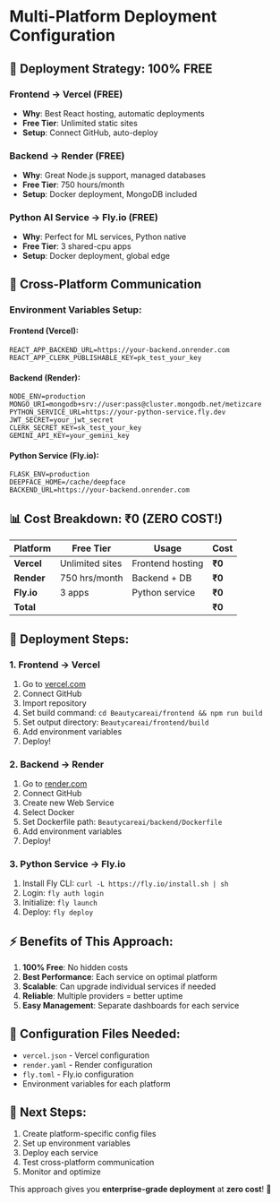 # Multi-Platform Deployment Configuration

## 🎯 Deployment Strategy: 100% FREE

### Frontend → Vercel (FREE)
- **Why**: Best React hosting, automatic deployments
- **Free Tier**: Unlimited static sites
- **Setup**: Connect GitHub, auto-deploy

### Backend → Render (FREE)  
- **Why**: Great Node.js support, managed databases
- **Free Tier**: 750 hours/month
- **Setup**: Docker deployment, MongoDB included

### Python AI Service → Fly.io (FREE)
- **Why**: Perfect for ML services, Python native
- **Free Tier**: 3 shared-cpu apps
- **Setup**: Docker deployment, global edge

## 🔗 Cross-Platform Communication

### Environment Variables Setup:

#### Frontend (Vercel):
```env
REACT_APP_BACKEND_URL=https://your-backend.onrender.com
REACT_APP_CLERK_PUBLISHABLE_KEY=pk_test_your_key
```

#### Backend (Render):
```env
NODE_ENV=production
MONGO_URI=mongodb+srv://user:pass@cluster.mongodb.net/metizcare
PYTHON_SERVICE_URL=https://your-python-service.fly.dev
JWT_SECRET=your_jwt_secret
CLERK_SECRET_KEY=sk_test_your_key
GEMINI_API_KEY=your_gemini_key
```

#### Python Service (Fly.io):
```env
FLASK_ENV=production
DEEPFACE_HOME=/cache/deepface
BACKEND_URL=https://your-backend.onrender.com
```

## 📊 Cost Breakdown: ₹0 (ZERO COST!)

| Platform | Free Tier | Usage | Cost |
|----------|-----------|-------|------|
| **Vercel** | Unlimited sites | Frontend hosting | **₹0** |
| **Render** | 750 hrs/month | Backend + DB | **₹0** |
| **Fly.io** | 3 apps | Python service | **₹0** |
| **Total** | | | **₹0** |

## 🚀 Deployment Steps:

### 1. Frontend → Vercel
1. Go to [vercel.com](https://vercel.com)
2. Connect GitHub
3. Import repository
4. Set build command: `cd Beautycareai/frontend && npm run build`
5. Set output directory: `Beautycareai/frontend/build`
6. Add environment variables
7. Deploy!

### 2. Backend → Render
1. Go to [render.com](https://render.com)
2. Connect GitHub
3. Create new Web Service
4. Select Docker
5. Set Dockerfile path: `Beautycareai/backend/Dockerfile`
6. Add environment variables
7. Deploy!

### 3. Python Service → Fly.io
1. Install Fly CLI: `curl -L https://fly.io/install.sh | sh`
2. Login: `fly auth login`
3. Initialize: `fly launch`
4. Deploy: `fly deploy`

## ⚡ Benefits of This Approach:

1. **100% Free**: No hidden costs
2. **Best Performance**: Each service on optimal platform
3. **Scalable**: Can upgrade individual services if needed
4. **Reliable**: Multiple providers = better uptime
5. **Easy Management**: Separate dashboards for each service

## 🔧 Configuration Files Needed:

- `vercel.json` - Vercel configuration
- `render.yaml` - Render configuration  
- `fly.toml` - Fly.io configuration
- Environment variables for each platform

## 📝 Next Steps:

1. Create platform-specific config files
2. Set up environment variables
3. Deploy each service
4. Test cross-platform communication
5. Monitor and optimize

This approach gives you **enterprise-grade deployment** at **zero cost**! 🎉
